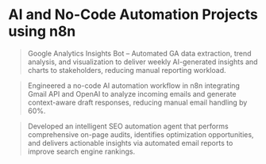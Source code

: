 # AI and No-Code Automation Projects using n8n

>Google Analytics Insights Bot – Automated GA data extraction, trend analysis, and visualization to deliver weekly AI-generated insights and charts to stakeholders, reducing manual reporting workload.

> Engineered a no-code AI automation workflow in n8n integrating Gmail API and OpenAI to analyze incoming emails and generate context-aware draft responses, reducing manual email handling by 60%.

> Developed an intelligent SEO automation agent that performs comprehensive on-page audits, identifies optimization opportunities, and delivers actionable insights via automated email reports to improve search engine rankings.

